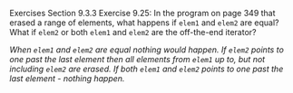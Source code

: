 Exercises Section 9.3.3
Exercise 9.25: In the program on page 349 that erased a range of elements, what happens if `elem1` and `elem2` are equal? What if `elem2` or both `elem1` and `elem2` are the off-the-end iterator?

_When `elem1` and `elem2` are equal nothing would happen. If `elem2` points to one past the last element then all elements from `elem1` up to, but not including `elem2` are erased. If both `elem1` and `elem2` points to one past the last element - nothing happen._